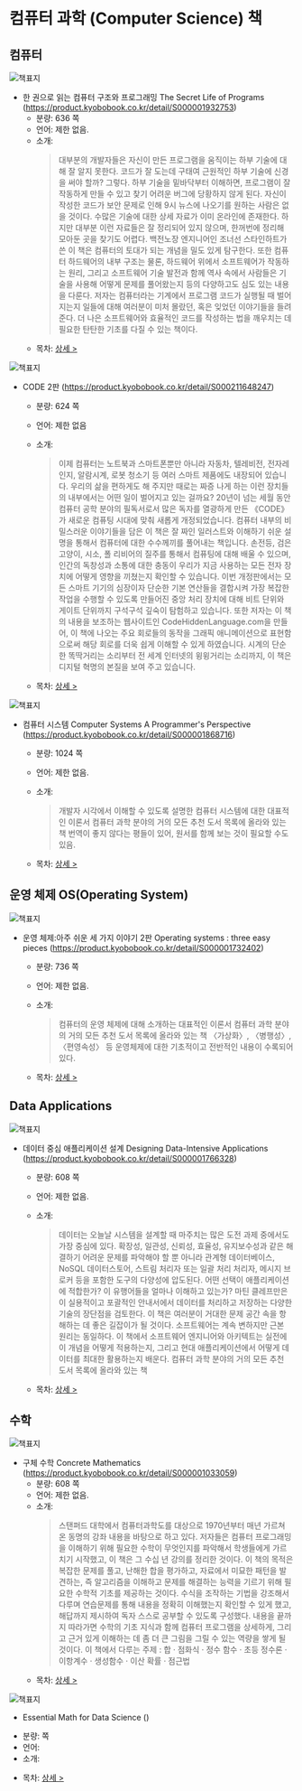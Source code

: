 # 컴퓨터 과학 (Computer Science) 책

## 컴퓨터


![책표지](https://contents.kyobobook.co.kr/sih/fit-in/458x0/pdt/9791189909284.jpg)
- 한 권으로 읽는 컴퓨터 구조와 프로그래밍 The Secret Life of Programs (https://product.kyobobook.co.kr/detail/S000001932753)
  + 분량: 636 쪽
  + 언어: 제한 없음.
  + 소개:
    > 대부분의 개발자들은 자신이 만든 프로그램을 움직이는 하부 기술에 대해 잘 알지 못한다. 코드가 잘 도는데 구태여 근원적인 하부 기술에 신경을 써야 할까? 그렇다. 하부 기술을 밑바닥부터 이해하면, 프로그램이 잘 작동하게 만들 수 있고 찾기 어려운 버그에 당황하지 않게 된다. 자신이 작성한 코드가 보안 문제로 인해 9시 뉴스에 나오기를 원하는 사람은 없을 것이다.
    > 수많은 기술에 대한 상세 자료가 이미 온라인에 존재한다. 하지만 대부분 이런 자료들은 잘 정리되어 있지 않으며, 한꺼번에 정리해 모아둔 곳을 찾기도 어렵다.
    > 백전노장 엔지니어인 조너선 스타인하트가 쓴 이 책은 컴퓨터의 토대가 되는 개념을 밀도 있게 탐구한다. 또한 컴퓨터 하드웨어의 내부 구조는 물론, 하드웨어 위에서 소프트웨어가 작동하는 원리, 그리고 소프트웨어 기술 발전과 함께 역사 속에서 사람들은 기술을 사용해 어떻게 문제를 풀어왔는지 등의 다양하고도 심도 있는 내용을 다룬다.
    > 저자는 컴퓨터라는 기계에서 프로그램 코드가 실행될 때 벌어지는지 일들에 대해 여러분이 미처 몰랐던, 혹은 잊었던 이야기들을 들려준다. 더 나은 소프트웨어와 효율적인 코드를 작성하는 법을 깨우치는 데 필요한 탄탄한 기초를 다질 수 있는 책이다.
    > 
  + 목차: [상세 >](./toc/S000001932753.md)
  

![책표지](https://contents.kyobobook.co.kr/sih/fit-in/458x0/pdt/9788966264285.jpg)
- CODE 2판 (https://product.kyobobook.co.kr/detail/S000211648247)
  + 분량:  624 쪽
  + 언어: 제한 없음
  + 소개:
    > 이제 컴퓨터는 노트북과 스마트폰뿐만 아니라 자동차, 텔레비전, 전자레인지, 알람시계, 로봇 청소기 등 여러 스마트 제품에도 내장되어 있습니다. 우리의 삶을 편하게도 해 주지만 때로는 짜증 나게 하는 이런 장치들의 내부에서는 어떤 일이 벌어지고 있는 걸까요?
    > 20년이 넘는 세월 동안 컴퓨터 공학 분야의 필독서로서 많은 독자를 열광하게 만든 《CODE》가 새로운 컴퓨팅 시대에 맞춰 새롭게 개정되었습니다. 컴퓨터 내부의 비밀스러운 이야기들을 담은 이 책은 잘 짜인 일러스트와 이해하기 쉬운 설명을 통해서 컴퓨터에 대한 수수께끼를 풀어내는 책입니다. 손전등, 검은 고양이, 시소, 폴 리비어의 질주를 통해서 컴퓨팅에 대해 배울 수 있으며, 인간의 독창성과 소통에 대한 충동이 우리가 지금 사용하는 모든 전자 장치에 어떻게 영향을 끼쳤는지 확인할 수 있습니다.
    > 이번 개정판에서는 모든 스마트 기기의 심장이자 단순한 기본 연산들을 결합시켜 가장 복잡한 작업을 수행할 수 있도록 만들어진 중앙 처리 장치에 대해 비트 단위와 게이트 단위까지 구석구석 깊숙이 탐험하고 있습니다. 또한 저자는 이 책의 내용을 보조하는 웹사이트인 CodeHiddenLanguage.com을 만들어, 이 책에 나오는 주요 회로들의 동작을 그래픽 애니메이션으로 표현함으로써 해당 회로를 더욱 쉽게 이해할 수 있게 하였습니다. 시계의 단순한 똑딱거리는 소리부터 전 세계 인터넷의 윙윙거리는 소리까지, 이 책은 디지털 혁명의 본질을 보여 주고 있습니다.
  
  + 목차: [상세 >](./toc/S000211648247.md)

![책표지](https://contents.kyobobook.co.kr/sih/fit-in/458x0/pdt/9791185475219.jpg)
- 컴퓨터 시스템 Computer Systems A Programmer's Perspective (https://product.kyobobook.co.kr/detail/S000001868716)
  + 분량: 1024 쪽
  + 언어: 제한 없음.
  + 소개:
    > 개발자 시각에서 이해할 수 있도록 설명한 컴퓨터 시스템에 대한 대표적인 이론서
    > 컴퓨터 과학 분야의 거의 모든 추천 도서 목록에 올라와 있는 책
    > 번역이 좋지 않다는 평들이 있어, 원서를 함께 보는 것이 필요할 수도 있음.

    
  + 목차: [상세 >](./toc/S000001868716.md)


## 운영 체제 OS(Operating System)


![책표지](https://contents.kyobobook.co.kr/sih/fit-in/458x0/pdt/9791156007937.jpg)
- 운영 체제:아주 쉬운 세 가지 이야기 2판 Operating systems : three easy pieces (https://product.kyobobook.co.kr/detail/S000001732402)
  + 분량: 736 쪽
  + 언어: 제한 없음.
  + 소개:
    > 컴퓨터의 운영 체제에 대해 소개하는 대표적인 이론서
    > 컴퓨터 과학 분야의 거의 모든 추천 도서 목록에 올라와 있는 책
    > 〈가상화〉, 〈병행성〉, 〈편영속성〉 등 운영체제에 대한 기초적이고 전반적인 내용이 수록되어 있다.

    
  + 목차: [상세 >](./toc/S000001732402.md)

## Data Applications
 
![책표지](https://contents.kyobobook.co.kr/sih/fit-in/458x0/pdt/9791158390983.jpg)
- 데이터 중심 애플리케이션 설계 Designing Data-Intensive Applications (https://product.kyobobook.co.kr/detail/S000001766328)
  + 분량: 608 쪽
  + 언어: 제한 없음.
  + 소개:
    > 데이터는 오늘날 시스템을 설계할 때 마주치는 많은 도전 과제 중에서도 가장 중심에 있다. 확장성, 일관성, 신뢰성, 효율성, 유지보수성과 같은 해결하기 어려운 문제를 파악해야 할 뿐 아니라 관계형 데이터베이스, NoSQL 데이터스토어, 스트림 처리자 또는 일괄 처리 처리자, 메시지 브로커 등을 포함한 도구의 다양성에 압도된다. 어떤 선택이 애플리케이션에 적합한가? 이 유행어들을 얼마나 이해하고 있는가?
    > 마틴 클레프만은 이 실용적이고 포괄적인 안내서에서 데이터를 처리하고 저장하는 다양한 기술의 장단점을 검토한다. 이 책은 여러분이 거대한 문제 공간 속을 항해하는 데 좋은 길잡이가 될 것이다. 소프트웨어는 계속 변하지만 근본 원리는 동일하다. 이 책에서 소프트웨어 엔지니어와 아키텍트는 실전에 이 개념을 어떻게 적용하는지, 그리고 현대 애플리케이션에서 어떻게 데이터를 최대한 활용하는지 배운다.
    > 컴퓨터 과학 분야의 거의 모든 추천 도서 목록에 올라와 있는 책

    
  + 목차: [상세 >](./toc/S000001766328.md)

## 수학

![책표지](https://contents.kyobobook.co.kr/sih/fit-in/458x0/pdt/9788966262205.jpg)
- 구체 수학 Concrete Mathematics (https://product.kyobobook.co.kr/detail/S000001033059)
  + 분량: 608 쪽
  + 언어: 제한 없음.
  + 소개:
    > 스탠퍼드 대학에서 컴퓨터과학도를 대상으로 1970년부터 매년 가르쳐 온 동명의 강좌 내용을 바탕으로 하고 있다. 저자들은 컴퓨터 프로그래밍을 이해하기 위해 필요한 수학이 무엇인지를 파악해서 학생들에게 가르치기 시작했고, 이 책은 그 수십 년 강의를 정리한 것이다.
    > 이 책의 목적은 복잡한 문제를 풀고, 난해한 합을 평가하고, 자료에서 미묘한 패턴을 발견하는, 즉 알고리즘을 이해하고 문제를 해결하는 능력을 기르기 위해 필요한 수학적 기초를 제공하는 것이다. 수식을 조작하는 기법을 강조해서 다루며 연습문제를 통해 내용을 정확히 이해했는지 확인할 수 있게 했고, 해답까지 제시하여 독자 스스로 공부할 수 있도록 구성했다. 내용을 끝까지 따라가면 수학의 기초 지식과 함께 컴퓨터 프로그램을 상세하게, 그리고 근거 있게 이해하는 데 좀 더 큰 그림을 그릴 수 있는 역량을 쌓게 될 것이다.
    > 이 책에서 다루는 주제 : 합 · 점화식 · 정수 함수 · 초등 정수론 · 이항계수 · 생성함수 · 이산 확률 · 점근법   
  + 목차: [상세 >](./toc/S000001033059.md)
 
![책표지]()
-  Essential Math for Data Science ()
  + 분량:  쪽
  + 언어: 
  + 소개:
    >    
  + 목차: [상세 >](./toc/.md)
